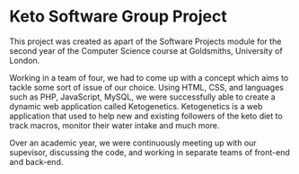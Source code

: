 # Keto Software Group Project
This project was created as apart of the Software Projects module for the second year of the Computer Science course at Goldsmiths, University of London. 

Working in a team of four, we had to come up with a concept which aims to tackle some sort of issue of our choice. Using HTML, CSS, and languages such as PHP, JavaScript, MySQL, we were successfully able to create a dynamic web application called Ketogenetics. Ketogenetics is a web application that used to help new and existing followers of the keto diet to track macros, monitor their water intake and much more.

Over an academic year, we were continuously meeting up with our supevisor, discussing the code, and working in separate teams of front-end and back-end. 

